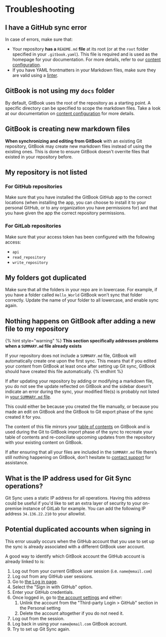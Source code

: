 # Troubleshooting

## I have a GitHub sync error <a href="#i-have-a-github-sync-error" id="i-have-a-github-sync-error"></a>

In case of errors, make sure that:‌

- Your repository **has a** `README.md` **file** at its root (or at the `root` folder specified in your `.gitbook.yaml`). This file is required and is used as the homepage for your documentation. For more details, refer to our [content configuration](content-configuration.md).
- If you have YAML frontmatters in your Markdown files, make sure they are valid using a [linter](http://www.yamllint.com).​

## ​GitBook is not using my `docs` folder <a href="#gitbook-is-not-using-my-docs-folder" id="gitbook-is-not-using-my-docs-folder"></a>

By default, GitBook uses the root of the repository as a starting point. A specific directory can be specified to scope the markdown files. Take a look at our documentation on [content configuration](content-configuration.md) for more details.‌

## GitBook is creating new markdown files <a href="#gitbook-is-creating-new-markdown-files" id="gitbook-is-creating-new-markdown-files"></a>

**When synchronizing and editing from GitBook** with an existing Git repository, GitBook may create new markdown files instead of using the existing ones.‌ This is done to ensure GitBook doesn't overrite files that existed in your repository before.

## ​My repository is not listed <a href="#my-repository-is-not-listed" id="my-repository-is-not-listed"></a>

### For GitHub repositories

Make sure that you have installed the GitBook GitHub app to the correct locations (when installing the app, you can choose to install it to your personal GitHub, or to any organization you have permissions for) and that you have given the app the correct repository permissions.

### For GitLab repositories

Make sure that your access token has been configured with the following access:

* `api`
* `read_repository`
* `write_repository`

## My folders got duplicated

Make sure that all the folders in your repo are in lowercase. For example, if you have a folder called `Hello_World` GitBook won’t sync that folder correctly. Update the name of your folder to all lowercase, and enable sync again.

## ​Nothing happens on GitBook after adding a new file to my repository <a href="#nothing-happens-on-gitbook-after-adding-a-new-file-to-my-repository" id="nothing-happens-on-gitbook-after-adding-a-new-file-to-my-repository"></a>

{% hint style="warning" %}
**This section specifically addresses problems when a `SUMMARY.md` file already exists**

If your repository does not include a `SUMMARY.md` file, GitBook will automatically create one upon the first sync. This means that if you edited your content from GitBook at least once after setting up Git sync, GitBook should have created this file automatically.‌
{% endhint %}

If after updating your repository by adding or modifying a markdown file, you do not see the update reflected on GitBook and the sidebar doesn’t indicate an error during the sync, your modified file(s) is probably not listed in [your `SUMMARY.md` file](content-configuration.md#summary).‌

This could either be because you created the file manually, or because you made an edit on GitBook and the GitBook to Git export phase of the sync created it for you.

The content of this file mirrors your [table of contents](../../content-editor/editor/navigation.md#table-of-contents) on GitBook and is used during the Git to GitBook import phase of the sync to recreate your table of contents and re-conciliate upcoming updates from the repository with your existing content on GitBook.‌

If after ensuring that all your files are included in the `SUMMARY.md` file there’s still nothing happening on GitBook, don’t hesitate to [contact support](../../help-and-faq/faq/support.md) for assistance.

## What is the IP address used for Git Sync operations?

Git Sync uses a static IP address for all operations. Having this address could be useful if you'd like to set an extra layer of security to your on-premise instance of GitLab for example. You can add the following IP address `34.136.22.210` to your allowlist.

## Potential duplicated accounts when signing in

This error usually occurs when the GitHub account that you use to set up the sync is already associated with a different GitBook user account.

A good way to identify which GitBook account the GitHub account is already linked to is:

1. Log out from your current GitBook user session (i.e. `name@email.com`)
2. Log out from any GitHub user sessions.
3. Go to [the Log in page](https://app.gitbook.com/login).
4. Select the "Sign in with GitHub" option.
5. Enter your GitHub credentials.
6. Once logged in, go to [the account settings](https://app.gitbook.com/account) and either:
   1. Unlink the account from the "Third-party Login > GitHub" section in the Personal setting
   2. Delete the account altogether if you do not need it.
7. Log out from the session.
8. Log back in using your `name@email.com` GitBook account.
9. Try to set up Git Sync again.
